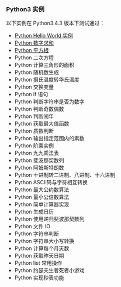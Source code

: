 ### Python3 实例
以下实例在 Python3.4.3 版本下测试通过：

- [Python Hello World 实例](/src/lesson25.examples/case1.helloworld/helloworld.md)
- [Python 数字求和](/src/lesson25.examples/case2.addNumber/addNumber.md)
- [Python 平方根](/src/lesson25.examples/case3.squareRoot/square-root.md)
- Python 二次方程
- Python 计算三角形的面积
- Python 随机数生成
- Python 摄氏温度转华氏温度
- Python 交换变量
- Python if 语句
- Python 判断字符串是否为数字
- Python 判断奇数偶数
- Python 判断闰年
- Python 获取最大值函数
- Python 质数判断
- Python 输出指定范围内的素数
- Python 阶乘实例
- Python 九九乘法表
- Python 斐波那契数列
- Python 阿姆斯特朗数
- Python 十进制转二进制、八进制、十六进制
- Python ASCII码与字符相互转换
- Python 最大公约数算法
- Python 最小公倍数算法
- Python 简单计算器实现
- Python 生成日历
- Python 使用递归斐波那契数列
- Python 文件 IO
- Python 字符串判断
- Python 字符串大小写转换
- Python 计算每个月天数
- Python 获取昨天日期
- Python list 常用操作
- Python 约瑟夫生者死者小游戏
- Python 实现秒表功能